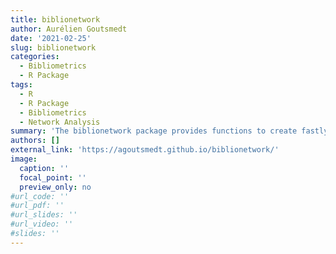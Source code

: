 ```yaml
---
title: biblionetwork
author: Aurélien Goutsmedt
date: '2021-02-25'
slug: biblionetwork
categories:
  - Bibliometrics
  - R Package
tags:
  - R
  - R Package
  - Bibliometrics
  - Network Analysis
summary: 'The biblionetwork package provides functions to create fastly bibliometric networks like bibliographic coupling network, co-citation network and co-authorship network.'
authors: []
external_link: 'https://agoutsmedt.github.io/biblionetwork/'
image:
  caption: ''
  focal_point: ''
  preview_only: no
#url_code: ''
#url_pdf: ''
#url_slides: ''
#url_video: ''
#slides: ''
---
```

